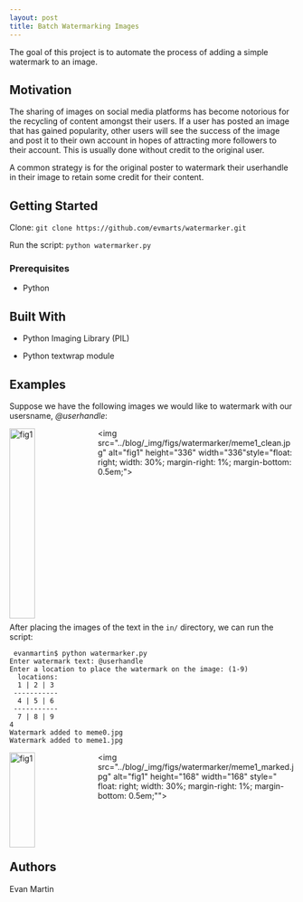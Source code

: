```yaml
---
layout: post
title: Batch Watermarking Images
---
```


The goal of this project is to automate the process of adding a simple watermark to an image.

## Motivation

The sharing of images on social media platforms has become notorious for the recycling of content amongst their users. If a user has posted an image that has gained popularity, other users will see the success of the image and post it to their own account in hopes of attracting more followers to their account. This is usually done without credit to the original user. 

A common strategy is for the original poster to watermark their userhandle in their image to retain some credit for their content.


## Getting Started

Clone:
```git clone https://github.com/evmarts/watermarker.git```

Run the script:
```python watermarker.py```

### Prerequisites

- Python

## Built With

* Python Imaging Library (PIL)

* Python textwrap module

## Examples

Suppose we have the following images we would like to watermark with our usersname, *@userhandle*:

<img src="../blog/_img/figs/watermarker/meme0_clean.jpg" alt="fig1" height="336" width="336" style="float: left; width: 30%; margin-right: 1%; margin-bottom: 0.5em;"><img src="../blog/_img/figs/watermarker/meme1_clean.jpg" alt="fig1" height="336" width="336"style="float: right; width: 30%; margin-right: 1%; margin-bottom: 0.5em;"><p style="clear: both;">


After placing the images of the text in the ```in/``` directory, we can run the script:

~~~
 evanmartin$ python watermarker.py
Enter watermark text: @userhandle
Enter a location to place the watermark on the image: (1-9)
  locations: 
  1 | 2 | 3 
 ----------- 
  4 | 5 | 6 
 ----------- 
  7 | 8 | 9 
4
Watermark added to meme0.jpg
Watermark added to meme1.jpg
~~~

<img src="../blog/_img/figs/watermarker/meme0_marked.jpg" alt="fig1" height="168" width="168" style=" float: left; width: 30%; margin-right: 1%; margin-bottom: 0.5em;"> <img src="../blog/_img/figs/watermarker/meme1_marked.jpg" alt="fig1" height="168" width="168" style=" float: right; width: 30%; margin-right: 1%; margin-bottom: 0.5em;""><p style="clear: both;">



## Authors

Evan Martin